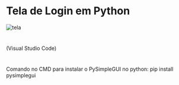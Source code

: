 # Tela de Login em Python
![tela](https://user-images.githubusercontent.com/131272842/233146293-5fc00a82-2311-454f-bd78-3f64d9499e30.png)
#
(Visual Studio Code)
#
Comando no CMD para instalar o PySimpleGUI no python: pip install pysimplegui
